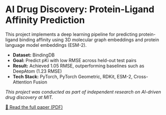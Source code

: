 # AI Drug Discovery: Protein-Ligand Affinity Prediction

This project implements a deep learning pipeline for predicting protein-ligand binding affinity using 3D molecular graph embeddings and protein language model embeddings (ESM-2). 

- **Dataset:** BindingDB
- **Goal:** Predict pKi with low RMSE across held-out test pairs
- **Result:** Achieved 1.05 RMSE, outperforming baselines such as DeepAtom (1.23 RMSE)
- **Tech Stack:** PyTorch, PyTorch Geometric, RDKit, ESM-2, Cross-Attention Fusion

*This project was conducted as part of independent research on AI-driven drug discovery at MIT.*

[📄 Read the full paper (PDF)](ligand_protein_affinity_prediction.pdf)
